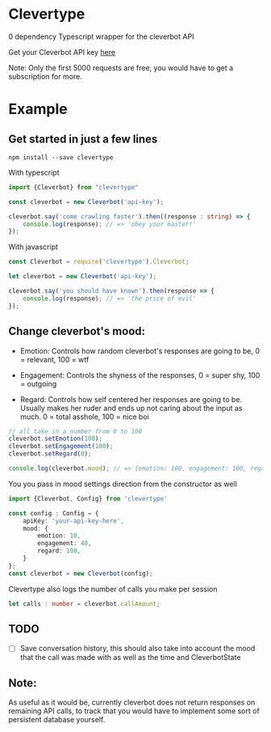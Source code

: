 # Clevertype

0 dependency Typescript wrapper for the cleverbot API

Get your Cleverbot API key [here](https://www.cleverbot.com/api/product/api-5k-free-trial/)

Note: Only the first 5000 requests are free, you would have to get a subscription for more.

# Example
## Get started in just a few lines

```
npm install --save clevertype
```

With typescript
```typescript
import {Cleverbot} from "clevertype"

const cleverbot = new Cleverbot('api-key');

cleverbot.say('come crawling faster').then((response : string) => {
    console.log(response); // => 'obey your master!'
});
```

With javascript
```javascript
const Cleverbot = require('clevertype').Cleverbot;

let cleverbot = new Cleverbot('api-key');

cleverbot.say('you should have known').then(response => {
    console.log(response); // => 'the price of evil'
});
```



## Change cleverbot's mood:

* Emotion: Controls how random cleverbot's responses are going to be, 0 = relevant, 100 = wtf

* Engagement: Controls the shyness of the responses, 0 = super shy, 100 = outgoing

* Regard: Controls how self centered her responses are going to be. Usually makes her ruder and ends up not caring about the input as much. 0 = total asshole, 100 = nice boi


```typescript
// all take in a number from 0 to 100
cleverbot.setEmotion(100); 
cleverbot.setEngagement(100);
cleverbot.setRegard(0);

console.log(cleverbot.mood); // => {emotion: 100, engagement: 100, regard: 0}

```

You you pass in mood settings direction from the constructor as well
```typescript 
import {Cleverbot, Config} from 'clevertype'

const config : Config = {
    apiKey: 'your-api-key-here',
    mood: {
        emotion: 10,
        engagement: 40,
        regard: 100,
    }
};
const cleverbot = new Cleverbot(config);
```

Clevertype also logs the number of calls you make per session
```typescript
let calls : number = cleverbot.callAmount;
```

## TODO
- [ ] Save conversation history, this should also take into account the mood that the call was made with as well as the time and CleverbotState

## Note:
As useful as it would be, currently cleverbot does not return responses on remaining API calls, to track that you would have to implement some sort of persistent database yourself.
